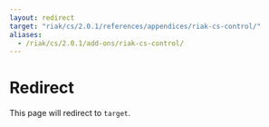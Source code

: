 ```yaml
---
layout: redirect
target: "riak/cs/2.0.1/references/appendices/riak-cs-control/"
aliases:
  - /riak/cs/2.0.1/add-ons/riak-cs-control/
---
```


# Redirect

This page will redirect to `target`.
